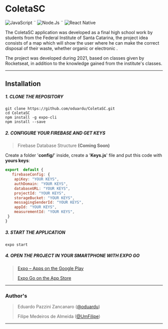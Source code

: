 # ColetaSC

 ![JavaScript](https://img.shields.io/badge/JavaScript-323330?style=for-the-badge&logo=javascript&logoColor=F7DF1E) ¨ ![Node.Js](https://img.shields.io/badge/Node.js-43853D?style=for-the-badge&logo=node.js&logoColor=white)              ¨  ![React Native](https://img.shields.io/badge/React_Native-20232A?style=for-the-badge&logo=react&logoColor=61DAFB)

The ColetaSC application was developed as a final high school work by students from the Federal Institute of Santa Catarina, the project idea consists of a map which will show the user where he can make the correct disposal of their waste, whether organic or electronic .

The project was developed during 2021, based on classes given by Rocketseat, in addition to the knowledge gained from the institute's classes.
___
## Installation 
##### 1. CLONE THE REPOSITORY
	git clone https://github.com/oduardu/ColetaSC.git
	cd ColetaSC
	npm install -g expo-cli
	npm install --save
##### 2. CONFIGURE YOUR FIREBASE AND GET KEYS
> Firebase Database Structure **(Coming Soon)**

Create a folder '**config/**' inside, create a '**Keys.js**' file and put this code with **yours keys**:
```javascript
export  default {
   firebaseConfig: {
	apiKey: "YOUR KEYS",
	authDomain: "YOUR KEYS",
	databaseURL: "YOUR KEYS",
	projectId: "YOUR KEYS",
	storageBucket: "YOUR KEYS",
	messagingSenderId: "YOUR KEYS",
	appId: "YOUR KEYS",
	measurementId: "YOUR KEYS",
 }
}
```
##### 3. START THE APPLICATION
	expo start
##### 4. OPEN THE PROJECT IN YOUR SMARTPHONE WITH EXPO GO
> [Expo – Apps on the Google Play](https://play.google.com/store/apps/details?id=host.exp.exponent)
> 
> [‎Expo Go on the App Store](https://apps.apple.com/us/app/expo-go/id982107779)

___

### Author's

> Eduardo Pazzini Zancanaro ([@oduardu](https://github.com/oduardu "Github: Eduardo Pazzini Zancanaro"))
> 
> Filipe Medeiros de Almeida ([@UmFilipe](https://github.com/UmFilipe "Github: Filipe Medeiros de Almeida"))
___
